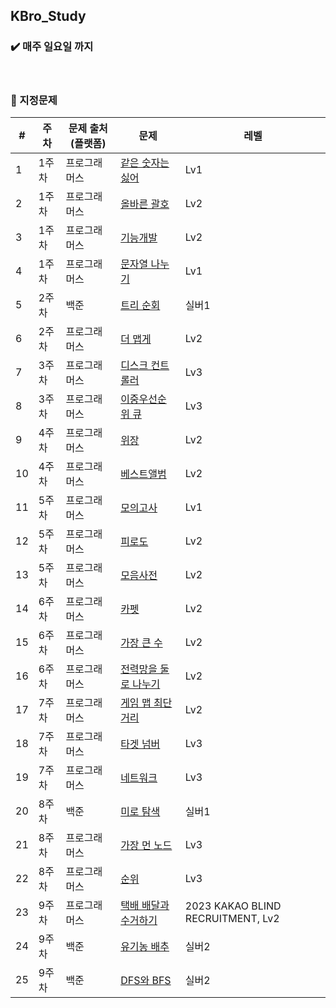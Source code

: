 ## KBro_Study

### :heavy_check_mark: 매주 일요일 까지
</br>

### :pushpin: 지정문제

| # | 주차 | 문제 출처(플랫폼) |문제 | 레벨 |
|---|---|---|---|---|
| 1 | 1주차 | 프로그래머스 | [같은 숫자는 싫어](https://school.programmers.co.kr/learn/courses/30/lessons/12906) | Lv1 |
| 2 | 1주차 | 프로그래머스 | [올바른 괄호](https://school.programmers.co.kr/learn/courses/30/lessons/12909) | Lv2 | 
| 3 | 1주차 | 프로그래머스 | [기능개발](https://school.programmers.co.kr/learn/courses/30/lessons/42586) | Lv2 |
| 4 | 1주차 | 프로그래머스 | [문자열 나누기](https://school.programmers.co.kr/learn/courses/30/lessons/140108) | Lv1 |
| 5 | 2주차 | 백준 | [트리 순회](https://www.acmicpc.net/problem/1991) | 실버1 |
| 6 | 2주차 | 프로그래머스 | [더 맵게](https://school.programmers.co.kr/learn/courses/30/lessons/42626) | Lv2 |
| 7 | 3주차 | 프로그래머스 | [디스크 컨트롤러](https://school.programmers.co.kr/learn/courses/30/lessons/42627) | Lv3 |
| 8 | 3주차 | 프로그래머스 | [이중우선순위 큐](https://school.programmers.co.kr/learn/courses/30/lessons/42628) | Lv3 |
| 9 | 4주차 | 프로그래머스 | [위장](https://school.programmers.co.kr/learn/courses/30/lessons/42578) | Lv2 |
| 10 | 4주차 | 프로그래머스 | [베스트앨범](https://school.programmers.co.kr/learn/courses/30/lessons/42579) | Lv2 |
| 11 | 5주차 | 프로그래머스 | [모의고사](https://school.programmers.co.kr/learn/courses/30/lessons/42840) | Lv1 |
| 12 | 5주차 | 프로그래머스 | [피로도](https://school.programmers.co.kr/learn/courses/30/lessons/87946) | Lv2 |
| 13 | 5주차 | 프로그래머스 | [모음사전](https://school.programmers.co.kr/learn/courses/30/lessons/84512) | Lv2 |
| 14 | 6주차 | 프로그래머스 | [카펫](https://school.programmers.co.kr/learn/courses/30/lessons/42842) | Lv2 |
| 15 | 6주차 | 프로그래머스 | [가장 큰 수](https://school.programmers.co.kr/learn/courses/30/lessons/42746) | Lv2 |
| 16 | 6주차 | 프로그래머스 | [전력망을 둘로 나누기](https://school.programmers.co.kr/learn/courses/30/lessons/86971) | Lv2 |
| 17 | 7주차 | 프로그래머스 | [게임 맵 최단거리](https://school.programmers.co.kr/learn/courses/30/lessons/1844) | Lv2 |
| 18 | 7주차 | 프로그래머스 | [타겟 넘버](https://school.programmers.co.kr/learn/courses/30/lessons/43165) | Lv3 |
| 19 | 7주차 | 프로그래머스 | [네트워크](https://school.programmers.co.kr/learn/courses/30/lessons/43162) | Lv3 |
| 20 | 8주차 | 백준 | [미로 탐색](https://www.acmicpc.net/problem/2178) | 실버1 |
| 21 | 8주차 | 프로그래머스 | [가장 먼 노드](https://school.programmers.co.kr/learn/courses/30/lessons/49189) | Lv3 |
| 22 | 8주차 | 프로그래머스 | [순위](https://school.programmers.co.kr/learn/courses/30/lessons/49191) | Lv3 |
| 23 | 9주차 | 프로그래머스 | [택배 배달과 수거하기](https://school.programmers.co.kr/learn/courses/30/lessons/150369) | 2023 KAKAO BLIND RECRUITMENT, Lv2 |
| 24 | 9주차 | 백준 | [유기농 배추](https://www.acmicpc.net/problem/1012) | 실버2 |
| 25 | 9주차 | 백준 | [DFS와 BFS](https://www.acmicpc.net/problem/1260) | 실버2 |